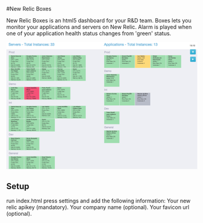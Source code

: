 #New Relic Boxes

New Relic Boxes is an html5 dashboard for your R&D team. Boxes lets you monitor your applications and servers on New Relic.
Alarm is played when one of your application health status changes from 'green' status.

![New Relic Boxes](/boxes.png?raw=true "Screenshot")

## Setup

run index.html
press settings and add the following information:
Your new relic apikey (mandatory).
Your company name (optional).
Your favicon url (optional).

